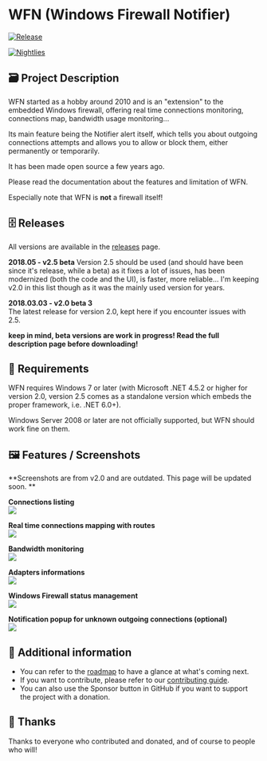 # WFN (Windows Firewall Notifier)

[![Release](https://github.com/wokhan/WFN/actions/workflows/release.yml/badge.svg)](https://github.com/wokhan/WFN/actions/workflows/release.yml)

[![Nightlies](https://github.com/wokhan/WFN/actions/workflows/nightly.yml/badge.svg)](https://github.com/wokhan/WFN/actions/workflows/nightly.yml)

## 🗃️ Project Description
WFN started as a hobby around 2010 and is an "extension" to the embedded Windows firewall, offering real time connections monitoring, connections map, bandwidth usage monitoring...

Its main feature being the Notifier alert itself, which tells you about outgoing connections attempts and allows you to allow or block them, either permanently or temporarily. 

It has been made open source a few years ago.  

Please read the documentation about the features and limitation of WFN. 

Especially note that WFN is **not** a firewall itself!  

## 🗄️ Releases

All versions are available in the [releases](https://github.com/wokhansoft/WFN/releases) page. 

**2018.05 - v2.5 beta**
Version 2.5 should be used (and should have been since it's release, while a beta) as it fixes a lot of issues, has been modernized (both the code and the UI), is faster, more reliable... 
I'm keeping v2.0 in this list though as it was the mainly used version for years. 

**2018.03.03 - v2.0 beta 3**  
The latest release for version 2.0, kept here if you encounter issues with 2.5.

**keep in mind, beta versions are work in progress! Read the full description page before downloading!**  

## 🧰 Requirements  
WFN requires Windows 7 or later (with Microsoft .NET 4.5.2 or higher for version 2.0, version 2.5 comes as a standalone version which embeds the proper framework, i.e. .NET 6.0+). 

Windows Server 2008 or later are not officially supported, but WFN should work fine on them.  

## 🖼️ Features / Screenshots

**Screenshots are from v2.0 and are outdated. This page will be updated soon. **

**Connections listing**  
![](http://wokhan.online.fr/progs/wfn/connections.PNG)

**Real time connections mapping with routes**  
![](http://wokhan.online.fr/progs/wfn/map.PNG)

**Bandwidth monitoring**  
![](http://wokhan.online.fr/progs/wfn/bandwidth.PNG)

**Adapters informations**  
![](http://wokhan.online.fr/progs/wfn/adapters.PNG)

**Windows Firewall status management**  
![](http://wokhan.online.fr/progs/wfn/firewallstatus.PNG)

**Notification popup for unknown outgoing connections (optional)**  
![](http://wokhan.online.fr/progs/wfn/notifier.PNG)

## 🔎 Additional information
- You can refer to the [roadmap](ROADMAP.md) to have a glance at what's coming next.
- If you want to contribute, please refer to our [contributing guide](CONTRIBUTING.md).
- You can also use the Sponsor button in GitHub if you want to support the project with a donation. 

## 🙏 Thanks
Thanks to everyone who contributed and donated, and of course to people who will!
